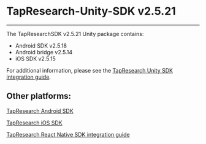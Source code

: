 # TapResearch-Unity-SDK v2.5.21
---

The TapResearchSDK v2.5.21 Unity package contains:
* Android SDK v2.5.18
* Android bridge v2.5.14
* iOS SDK v2.5.15

For additional information, please see the [TapResearch Unity SDK integration guide](https://supply-docs.tapresearch.com/docs/unity-integration).

## Other platforms:

[TapResearch Android SDK](https://supply-docs.tapresearch.com/docs/android-integration)  

[TapResearch iOS SDK](https://supply-docs.tapresearch.com/docs/ios-integration)  

[TapResearch React Native SDK integration guide](https://supply-docs.tapresearch.com/docs/react-integration)
